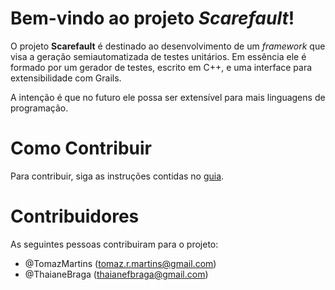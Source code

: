 # Bem-vindo ao projeto *Scarefault*!
O projeto **Scarefault** é destinado ao desenvolvimento de um *framework*
que visa a geração semiautomatizada de testes unitários. Em essência ele
é formado por um gerador de testes, escrito em C++, e uma interface para
extensibilidade com Grails.

A intenção é que no futuro ele possa ser extensível para mais linguagens
de programação.


# Como Contribuir
Para contribuir, siga as instruções contidas no [guia][how-to-contribute].


# Contribuidores
As seguintes pessoas contribuiram para o projeto:

- @TomazMartins (tomaz.r.martins@gmail.com)
- @ThaianeBraga (thaianefbraga@gmail.com)

[how-to-contribute]: https://gitlab.com/ThaianeBraga/scarefault/wikis/como-contribuir